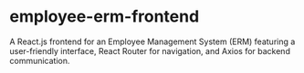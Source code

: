 # employee-erm-frontend
A React.js frontend for an Employee Management System (ERM) featuring a user-friendly interface, React Router for navigation, and Axios for backend communication.
